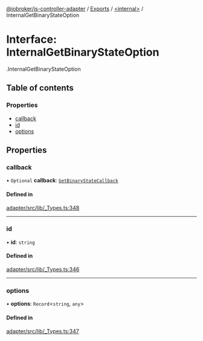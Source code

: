 [@iobroker/js-controller-adapter](../README.md) / [Exports](../modules.md) / [<internal\>](../modules/internal_.md) / InternalGetBinaryStateOption

# Interface: InternalGetBinaryStateOption

[<internal>](../modules/internal_.md).InternalGetBinaryStateOption

## Table of contents

### Properties

- [callback](internal_.InternalGetBinaryStateOption.md#callback)
- [id](internal_.InternalGetBinaryStateOption.md#id)
- [options](internal_.InternalGetBinaryStateOption.md#options)

## Properties

### callback

• `Optional` **callback**: [`GetBinaryStateCallback`](../modules/internal_.md#getbinarystatecallback)

#### Defined in

[adapter/src/lib/_Types.ts:348](https://github.com/ioBroker/ioBroker.js-controller/blob/7e1697a1/packages/adapter/src/lib/_Types.ts#L348)

___

### id

• **id**: `string`

#### Defined in

[adapter/src/lib/_Types.ts:346](https://github.com/ioBroker/ioBroker.js-controller/blob/7e1697a1/packages/adapter/src/lib/_Types.ts#L346)

___

### options

• **options**: `Record`<`string`, `any`\>

#### Defined in

[adapter/src/lib/_Types.ts:347](https://github.com/ioBroker/ioBroker.js-controller/blob/7e1697a1/packages/adapter/src/lib/_Types.ts#L347)
